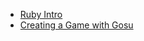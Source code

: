 * [Ruby Intro](http://robertosoares.me/sinform-2013/)
* [Creating a Game with Gosu](http://robertosoares.me/sinform-2013/game.html)
